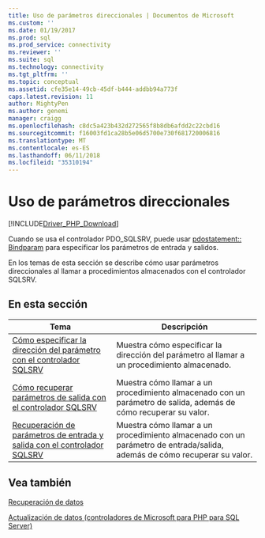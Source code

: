 ```yaml
---
title: Uso de parámetros direccionales | Documentos de Microsoft
ms.custom: ''
ms.date: 01/19/2017
ms.prod: sql
ms.prod_service: connectivity
ms.reviewer: ''
ms.suite: sql
ms.technology: connectivity
ms.tgt_pltfrm: ''
ms.topic: conceptual
ms.assetid: cfe35e14-49cb-45df-b444-addbb94a773f
caps.latest.revision: 11
author: MightyPen
ms.author: genemi
manager: craigg
ms.openlocfilehash: c8dc5a423b432d272565f8b8db6afdd2c22cbd16
ms.sourcegitcommit: f16003fd1ca28b5e06d5700e730f681720006816
ms.translationtype: MT
ms.contentlocale: es-ES
ms.lasthandoff: 06/11/2018
ms.locfileid: "35310194"
---
```

# <a name="using-directional-parameters"></a>Uso de parámetros direccionales
[!INCLUDE[Driver_PHP_Download](../../includes/driver_php_download.md)]

Cuando se usa el controlador PDO_SQLSRV, puede usar [pdostatement:: Bindparam](../../connect/php/pdostatement-bindparam.md) para especificar los parámetros de entrada y salidos.  
  
En los temas de esta sección se describe cómo usar parámetros direccionales al llamar a procedimientos almacenados con el controlador SQLSRV.  
  
## <a name="in-this-section"></a>En esta sección  
  
|Tema|Descripción|  
|---------|---------------|  
|[Cómo especificar la dirección del parámetro con el controlador SQLSRV](../../connect/php/how-to-specify-parameter-direction-using-the-sqlsrv-driver.md)|Muestra cómo especificar la dirección del parámetro al llamar a un procedimiento almacenado.|  
|[Cómo recuperar parámetros de salida con el controlador SQLSRV](../../connect/php/how-to-retrieve-output-parameters-using-the-sqlsrv-driver.md)|Muestra cómo llamar a un procedimiento almacenado con un parámetro de salida, además de cómo recuperar su valor.|  
|[Recuperación de parámetros de entrada y salida con el controlador SQLSRV](../../connect/php/how-to-retrieve-input-and-output-parameters-using-the-sqlsrv-driver.md)|Muestra cómo llamar a un procedimiento almacenado con un parámetro de entrada/salida, además de cómo recuperar su valor.|  
  
## <a name="see-also"></a>Vea también  
[Recuperación de datos](../../connect/php/retrieving-data.md)  

[Actualización de datos &#40;controladores de Microsoft para PHP para SQL Server&#41;](../../connect/php/updating-data-microsoft-drivers-for-php-for-sql-server.md)  
  

